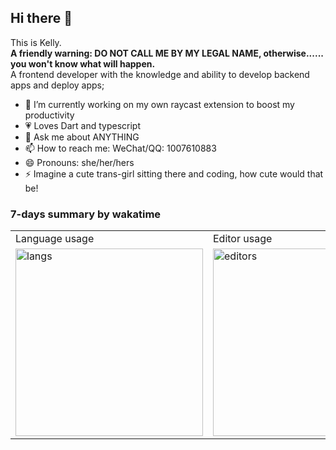 ## Hi there 👋
This is Kelly.  
**A friendly warning: DO NOT CALL ME BY MY LEGAL NAME, otherwise...... you won't know what will happen.**  
A frontend developer with the knowledge and ability to develop backend apps and deploy apps;  
  
- 🔭 I’m currently working on my own raycast extension to boost my productivity
- 💗 Loves Dart and typescript
- 💬 Ask me about ANYTHING
- 📫 How to reach me: WeChat/QQ: 1007610883
- 😄 Pronouns: she/her/hers
- ⚡ Imagine a cute trans-girl sitting there and coding, how cute would that be!

### 7-days summary by wakatime
<table>
  <tr>
    <td>Language usage</td>
    <td>Editor usage</td>
  </tr>
  <tr>
    <td>
      <img src="https://wakatime.com/share/@guo40020/1f0b4bbf-1192-4d19-8e63-3d383146c7c4.svg" alt="langs" height="300px" />
    </td>
    <td>
      <img src="https://wakatime.com/share/@guo40020/8c672a98-7ecf-4bbe-842f-436dc4b8ce94.svg" alt="editors" height="300px" />
    </td>
  </tr>
</table>

<!--
**guo40020/guo40020** is a ✨ _special_ ✨ repository because its `README.md` (this file) appears on your GitHub profile.

Here are some ideas to get you started:

- 🔭 I’m currently working on ...
- 🌱 I’m currently learning ...
- 👯 I’m looking to collaborate on ...
- 🤔 I’m looking for help with ...
- 💬 Ask me about ...
- 📫 How to reach me: ...
- 😄 Pronouns: ...
- ⚡ Fun fact: ...
-->
